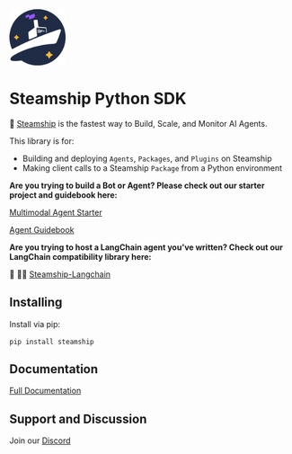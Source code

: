 <picture>
  <source media="(prefers-color-scheme: dark)" srcset="./docs/nextra/_static/Steamship-symbol-light.png">
  <img alt="Steamship Logo" src="./docs/nextra/_static/Steamship-symbol-dark.png" width="100">
</picture>

# Steamship Python SDK

🚢 [Steamship](https://steamship.com) is the fastest way to Build, Scale, and Monitor AI Agents.

This library is for:
- Building and deploying `Agents`, `Packages`, and `Plugins` on Steamship
- Making client calls to a Steamship `Package` from a Python environment

**Are you trying to build a Bot or Agent? Please check out our starter project and guidebook here:**

[Multimodal Agent Starter](https://github.com/steamship-core/multimodal-agent-starter)

[Agent Guidebook](https://www.steamship.com/learn/agent-guidebook)

**Are you trying to host a LangChain agent you've written?  Check out our LangChain compatibility library here:**

🚢 🦜️🔗 [Steamship-Langchain](https://github.com/steamship-core/steamship-langchain)

## Installing

Install via pip:

```
pip install steamship
```

## Documentation

[Full Documentation](https://docs.steamship.com/)

## Support and Discussion

Join our [Discord](https://steamship.com/discord)
